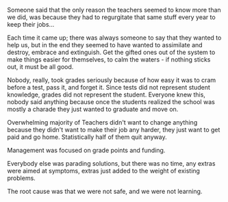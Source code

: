 Someone said that the only reason the teachers seemed to know more than we
did, was because they had to regurgitate that same stuff every year to keep
their jobs...

Each time it came up; there was always someone to say that they wanted to
help us, but in the end they seemed to have wanted to assimilate and
destroy, embrace and extinguish. Get the gifted ones out of the system to
make things easier for themselves, to calm the waters - if nothing sticks
out, it must be all good.

Nobody, really, took grades seriously because of how easy it was to cram
before a test, pass it, and forget it. Since tests did not represent
student knowledge, grades did not represent the student. Everyone knew
this, nobody said anything because once the students realized the school
was mostly a charade they just wanted to graduate and move on.

Overwhelming majority of Teachers didn't want to change anything because
they didn't want to make their job any harder, they just want to get paid
and go home. Statistically half of them quit anyway.

Management was focused on grade points and funding.

Everybody else was parading solutions, but there was no time, any extras
were aimed at symptoms, extras just added to the weight of existing
problems.

The root cause was that we were not safe, and we were not learning.